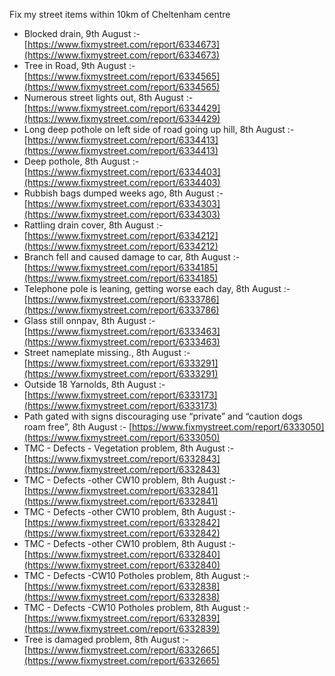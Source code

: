 Fix my street items within 10km of Cheltenham centre

<!-- fix_marker starts -->

- Blocked drain, 9th August :- [https://www.fixmystreet.com/report/6334673](https://www.fixmystreet.com/report/6334673)
- Tree in Road, 9th August :- [https://www.fixmystreet.com/report/6334565](https://www.fixmystreet.com/report/6334565)
- Numerous street lights out, 8th August :- [https://www.fixmystreet.com/report/6334429](https://www.fixmystreet.com/report/6334429)
- Long deep pothole on left side of road going up hill, 8th August :- [https://www.fixmystreet.com/report/6334413](https://www.fixmystreet.com/report/6334413)
- Deep pothole, 8th August :- [https://www.fixmystreet.com/report/6334403](https://www.fixmystreet.com/report/6334403)
- Rubbish bags dumped weeks ago, 8th August :- [https://www.fixmystreet.com/report/6334303](https://www.fixmystreet.com/report/6334303)
- Rattling drain cover, 8th August :- [https://www.fixmystreet.com/report/6334212](https://www.fixmystreet.com/report/6334212)
- Branch fell and caused damage to car, 8th August :- [https://www.fixmystreet.com/report/6334185](https://www.fixmystreet.com/report/6334185)
- Telephone pole is leaning, getting worse each day, 8th August :- [https://www.fixmystreet.com/report/6333786](https://www.fixmystreet.com/report/6333786)
- Glass still onnpav, 8th August :- [https://www.fixmystreet.com/report/6333463](https://www.fixmystreet.com/report/6333463)
- Street nameplate missing., 8th August :- [https://www.fixmystreet.com/report/6333291](https://www.fixmystreet.com/report/6333291)
- Outside 18 Yarnolds, 8th August :- [https://www.fixmystreet.com/report/6333173](https://www.fixmystreet.com/report/6333173)
- Path gated with signs discouraging use “private” and “caution dogs roam free”, 8th August :- [https://www.fixmystreet.com/report/6333050](https://www.fixmystreet.com/report/6333050)
- TMC - Defects - Vegetation problem, 8th August :- [https://www.fixmystreet.com/report/6332843](https://www.fixmystreet.com/report/6332843)
- TMC - Defects -other CW10 problem, 8th August :- [https://www.fixmystreet.com/report/6332841](https://www.fixmystreet.com/report/6332841)
- TMC - Defects -other CW10 problem, 8th August :- [https://www.fixmystreet.com/report/6332842](https://www.fixmystreet.com/report/6332842)
- TMC - Defects -other CW10 problem, 8th August :- [https://www.fixmystreet.com/report/6332840](https://www.fixmystreet.com/report/6332840)
- TMC - Defects -CW10 Potholes problem, 8th August :- [https://www.fixmystreet.com/report/6332838](https://www.fixmystreet.com/report/6332838)
- TMC - Defects -CW10 Potholes problem, 8th August :- [https://www.fixmystreet.com/report/6332839](https://www.fixmystreet.com/report/6332839)
- Tree is damaged problem, 8th August :- [https://www.fixmystreet.com/report/6332665](https://www.fixmystreet.com/report/6332665)

<!-- fix_marker ends -->